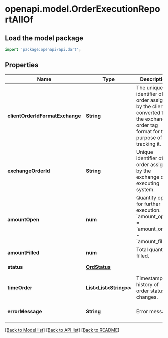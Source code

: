 # openapi.model.OrderExecutionReportAllOf

## Load the model package
```dart
import 'package:openapi/api.dart';
```

## Properties
Name | Type | Description | Notes
------------ | ------------- | ------------- | -------------
**clientOrderIdFormatExchange** | **String** | The unique identifier of the order assigned by the client converted to the exchange order tag format for the purpose of tracking it. | [default to null]
**exchangeOrderId** | **String** | Unique identifier of the order assigned by the exchange or executing system. | [optional] [default to null]
**amountOpen** | **num** | Quantity open for further execution. &#x60;amount_open&#x60; &#x3D; &#x60;amount_order&#x60; - &#x60;amount_filled&#x60; | [default to null]
**amountFilled** | **num** | Total quantity filled. | [default to null]
**status** | [**OrdStatus**](OrdStatus.md) |  | [default to null]
**timeOrder** | [**List&lt;List&lt;String&gt;&gt;**](List.md) | Timestamped history of order status changes. | [default to const []]
**errorMessage** | **String** | Error message | [optional] [default to null]

[[Back to Model list]](../README.md#documentation-for-models) [[Back to API list]](../README.md#documentation-for-api-endpoints) [[Back to README]](../README.md)


